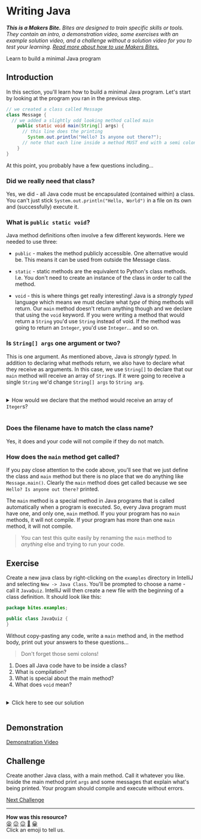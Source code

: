# Writing Java

_**This is a Makers Bite.** Bites are designed to train specific skills or
tools. They contain an intro, a demonstration video, some exercises with an
example solution video, and a challenge without a solution video for you to test
your learning. [Read more about how to use Makers
Bites.](https://github.com/makersacademy/course/blob/main/labels/bites.md)_

<!-- OMITTED -->

Learn to build a minimal Java program

## Introduction

In this section, you'll learn how to build a minimal Java program. Let's start by looking at the program you ran in the previous step.

```java
// we created a class called Message
class Message {
  // we added a slightly odd looking method called main
    public static void main(String[] args) {
      // this line does the printing
        System.out.println("Hello? Is anyone out there?");
      // note that each line inside a method MUST end with a semi colon
    }
}
```

At this point, you probably have a few questions including...

### Did we really need that class?

Yes, we did - all Java code must be encapsulated (contained within) a class. You can't just stick `System.out.println("Hello, World")` in a file on its own and (successfully) execute it.

### What is `public static void`?

Java method definitions often involve a few different keywords. Here we needed to use three:

* `public` - makes the method publicly accessible. One alternative would be. This means it can be used from outside the Message class.

* `static` - static methods are the equivalent to Python's class methods. I.e. You don't need to create an instance of the class in order to call the method.

* `void` - this is where things get really interesting! Java is a _strongly typed_ language which means we must declare what _type_ of thing methods will return. Our `main` method doesn't return anything though and we declare that using the `void` keyword. If you were writing a method that would return a `String` you'd use `String` instead of void. If the method was going to return an `Integer`, you'd use `Integer`... and so on.

### Is `String[] args` one argument or two?

This is one argument. As mentioned above, Java is _strongly typed_. In addition to declaring what methods return, we also have to declare what they receive as arguments. In this case, we use `String[]` to declare that our `main` method will receive an array of `String`s. If it were going to receive a single `String` we'd change `String[] args` to `String arg`.

<br>
<details>
<summary>How would we declare that the method would receive an array of <code>Iteger</code>s?</summary>
We'd use <code>Integer[] args</code>
</details>
<br>

### Does the filename have to match the class name?

Yes, it does and your code will not compile if they do not match.

### How does the `main` method get called?

If you pay close attention to the code above, you'll see that we just define the class and `main` method but there is no place that we do anything like `Message.main()`. Clearly the `main` method does get called because we see `Hello? Is anyone out there?` printed.

The `main` method is a special method in Java programs that is called automatically when a program is executed. So, every Java program must have one, and only one, `main` method. If you your program has no `main` methods, it will not compile. If your program has more than one `main` method, it will not compile.

> You can test this quite easily by renaming the `main` method to _anything_ else and trying to run your code.

## Exercise

Create a new java class by right-clicking on the `examples` directory in IntelliJ and selecting `New -> Java Class`. You'll be prompted to choose a name - call it `JavaQuiz`. IntelliJ will then create a new file with the beginning of a class definition. It should look like this:

```java
package bites.examples;

public class JavaQuiz {
}
```

Without copy-pasting any code, write a `main` method and, in the method body, print out your answers to these questions...

> Don't forget those semi colons!

1. Does all Java code have to be inside a class?
2. What is compilation?
3. What is special about the main method?
4. What does `void` mean?

<br>
<details>
  <summary>Click here to see our solution</summary>
</details>
<br>

## Demonstration

<!-- OMITTED -->

[Demonstration Video]()

## Challenge

Create another Java class, with a main method. Call it whatever you like. Inside the main method print `args` and some messages that explain what's being printed. Your program should compile and execute without errors.


[Next Challenge](04_static_methods_bite.md)

<!-- BEGIN GENERATED SECTION DO NOT EDIT -->

---

**How was this resource?**  
[😫](https://airtable.com/shrUJ3t7KLMqVRFKR?prefill_Repository=makersacademy%2Fjava-fundamentals-with-intellij&prefill_File=bites%2F03_writing_java_bite.md&prefill_Sentiment=😫) [😕](https://airtable.com/shrUJ3t7KLMqVRFKR?prefill_Repository=makersacademy%2Fjava-fundamentals-with-intellij&prefill_File=bites%2F03_writing_java_bite.md&prefill_Sentiment=😕) [😐](https://airtable.com/shrUJ3t7KLMqVRFKR?prefill_Repository=makersacademy%2Fjava-fundamentals-with-intellij&prefill_File=bites%2F03_writing_java_bite.md&prefill_Sentiment=😐) [🙂](https://airtable.com/shrUJ3t7KLMqVRFKR?prefill_Repository=makersacademy%2Fjava-fundamentals-with-intellij&prefill_File=bites%2F03_writing_java_bite.md&prefill_Sentiment=🙂) [😀](https://airtable.com/shrUJ3t7KLMqVRFKR?prefill_Repository=makersacademy%2Fjava-fundamentals-with-intellij&prefill_File=bites%2F03_writing_java_bite.md&prefill_Sentiment=😀)  
Click an emoji to tell us.

<!-- END GENERATED SECTION DO NOT EDIT -->
